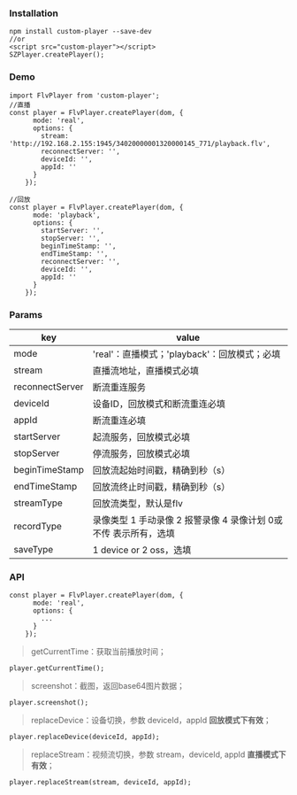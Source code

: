 ### Installation

```
npm install custom-player --save-dev
//or
<script src="custom-player"></script>
SZPlayer.createPlayer();
```
### Demo

```
import FlvPlayer from 'custom-player';
//直播
const player = FlvPlayer.createPlayer(dom, {
      mode: 'real',
      options: {
        stream: 'http://192.168.2.155:1945/34020000001320000145_771/playback.flv',
        reconnectServer: '',
        deviceId: '',
        appId: ''
      }
    });

//回放
const player = FlvPlayer.createPlayer(dom, {
      mode: 'playback',
      options: {
        startServer: '',
        stopServer: '',
        beginTimeStamp: '',
        endTimeStamp: '',
        reconnectServer: '',
        deviceId: '',
        appId: ''
      }
    });
```
### Params

key | value
---|---
mode | 'real'：直播模式；'playback'：回放模式；必填
stream | 直播流地址，直播模式必填
reconnectServer | 断流重连服务
deviceId | 设备ID，回放模式和断流重连必填
appId | 断流重连必填
startServer | 起流服务，回放模式必填
stopServer | 停流服务，回放模式必填
beginTimeStamp | 回放流起始时间戳，精确到秒（s）
endTimeStamp | 回放流终止时间戳，精确到秒（s）
streamType | 回放流类型，默认是flv
recordType | 录像类型 1 手动录像 2 报警录像 4 录像计划 0或不传 表示所有，选填
saveType | 1 device or 2 oss，选填

### API
```
const player = FlvPlayer.createPlayer(dom, {
      mode: 'real',
      options: {
        ...
      }
    });
```
> getCurrentTime：获取当前播放时间；

```
player.getCurrentTime();
```

> screenshot：截图，返回base64图片数据；

```
player.screenshot();
```

> replaceDevice：设备切换，参数 deviceId，appId **回放模式下有效**；

```
player.replaceDevice(deviceId, appId);
```

> replaceStream：视频流切换，参数 stream，deviceId, appId **直播模式下有效**；

```
player.replaceStream(stream, deviceId, appId);
```
